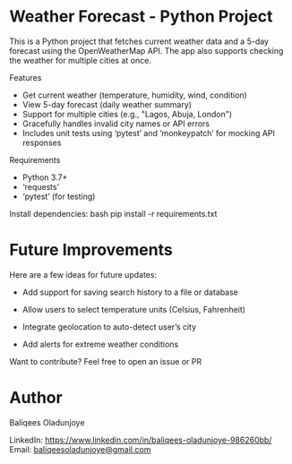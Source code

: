 # Weather Forecast - Python Project

This is a  Python project that fetches current weather data and a 5-day forecast using the OpenWeatherMap API. 
The app also supports checking the weather for multiple cities at once.

Features

- Get current weather (temperature, humidity, wind, condition)
- View 5-day forecast (daily weather summary)
- Support for multiple cities (e.g., "Lagos, Abuja, London")
- Gracefully handles invalid city names or API errors
- Includes unit tests using ‘pytest’ and ‘monkeypatch’ for mocking API responses

Requirements

- Python 3.7+
- ‘requests’
- ‘pytest’ (for testing)

Install dependencies:
bash
pip install -r requirements.txt

# Future Improvements
Here are a few ideas for future updates:

- Add support for saving search history to a file or database

- Allow users to select temperature units (Celsius, Fahrenheit)

- Integrate geolocation to auto-detect user’s city

- Add alerts for extreme weather conditions

Want to contribute? Feel free to open an issue or PR



# Author
Baliqees Oladunjoye

LinkedIn: https://www.linkedin.com/in/baliqees-oladunjoye-986260bb/
Email: baliqeesoladunjoye@gmail.com
